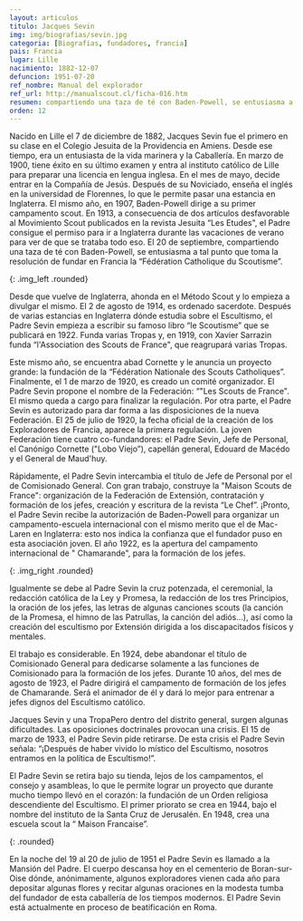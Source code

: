 ```yaml
---
layout: articulos
titulo: Jacques Sevin
img: img/biografias/sevin.jpg
categoria: [Biografias, fundadores, francia]
pais: Francia
lugar: Lille
nacimiento: 1882-12-07
defuncion: 1951-07-20
ref_nombre: Manual del explorador
ref_url: http://manualscout.cl/ficha-016.htm
resumen: compartiendo una taza de té con Baden-Powell, se entusiasma a tal punto que toma la resolución de fundar en Francia la Fédération Catholique du Scoutisme.
orden: 12
---
```

Nacido en Lille el 7 de diciembre de 1882, Jacques Sevin fue el primero en su clase en el Colegio Jesuita de la Providencia en Amiens. Desde ese tiempo, era un entusiasta de la vida marinera y la Caballería. En marzo de 1900, tiene éxito en su último examen y entra al instituto católico de Lille para preparar una licencia en lengua inglesa. En el mes de mayo, decide entrar en la Compañía de Jesús. Después de su Noviciado, enseña el inglés en la universidad de Florennes, lo que le permite pasar una estancia en Inglaterra. El mismo año, en 1907, Baden-Powell dirige a su primer campamento scout. En 1913, a consecuencia de dos artículos desfavorable al Movimiento Scout publicados en la revista Jesuita “Les Etudes", el Padre consigue el permiso para ir a Inglaterra durante las vacaciones de verano para ver de que se trataba todo eso. El 20 de septiembre, compartiendo una taza de té con Baden-Powell, se entusiasma a tal punto que toma la resolución de fundar en Francia la “Fédération Catholique du Scoutisme”.

<amp-img src="{{site.baseurl}}/img/biografias/sevin1.jpg" width="226" height="372" alt="Padre Jacques Sevin" layout="fixed"></amp-img>
{: .img_left .rounded}

Desde que vuelve de Inglaterra, ahonda en el Método Scout y lo empieza a divulgar el mismo. El 2 de agosto de 1914, es ordenado sacerdote. Después de varias estancias en Inglaterra dónde estudia sobre el Escultismo, el Padre Sevin empieza a escribir su famoso libro “le Scoutisme” que se publicará en 1922. Funda varias Tropas y, en 1919, con Xavier Sarrazin funda “l'Association des Scouts de France", que reagrupará varias Tropas.

Este mismo año, se encuentra abad Cornette y le anuncia un proyecto grande: la fundación de la “Fédération Nationale des Scouts Catholiques”. Finalmente, el 1 de marzo de 1920, es creado un comité organizador. El Padre Sevin propone el nombre de la Federación: “"Les Scouts de France". El mismo queda a cargo para finalizar la regulación. Por otra parte, el Padre Sevin es autorizado para dar forma a las disposiciones de la nueva Federación.
El 25 de julio de 1920, la fecha oficial de la creación de los Exploradores de Francia, aparece la primera regulación. La joven Federación tiene cuatro co-fundandores: el Padre Sevin, Jefe de Personal, el Canónigo Cornette ("Lobo Viejo”), capellán general, Edouard de Macédo y el General de Maud'huy.

Rápidamente, el Padre Sevin intercambia el título de Jefe de Personal por el de Comisionado General. Con gran trabajo, construye la "Maison Scouts de France": organización de la Federación de Extensión, contratación y formación de los jefes, creación y escritura de la revista “Le Chef”. ¡Pronto, el Padre Sevin recibe la autorización de Baden-Powell para organizar un campamento-escuela internacional con el mismo merito que el de Mac-Laren en Inglaterra: esto nos indica la confianza que el fundador puso en esta asociación joven. El año 1922, es la apertura del campamento internacional de " Chamarande", para la formación de los jefes.

<amp-img src="{{site.baseurl}}/img/biografias/sevin2.jpg" width="250" height="388" alt="Jacques Sevin" layout="fixed"></amp-img>
{: .img_right .rounded}

Igualmente se debe al Padre Sevin la cruz potenzada, el ceremonial, la redacción católica de la Ley y Promesa, la redacción de los tres Principios, la oración de los jefes, las letras de algunas canciones scouts (la canción de la Promesa, el himno de las Patrullas, la canción del adiós...), así como la creación del escultismo por Extensión dirigida a los discapacitados físicos y mentales.

El trabajo es considerable. En 1924, debe abandonar el título de Comisionado General para dedicarse solamente a las funciones de Comisionado para la formación de los jefes. Durante 10 años, del mes de agosto de 1923, el Padre dirigirá el campamento de formación de los jefes de Chamarande. Será el animador de él y dará lo mejor para entrenar a jefes dignos del Escultismo católico.

Jacques Sevin y una TropaPero dentro del distrito general, surgen algunas dificultades. Las oposiciones doctrinales provocan una crisis. El 15 de marzo de 1933, el Padre Sevin pide retirarse. De esta crisis el Padre Sevin señala: “¡Después de haber vivido lo místico del Escultismo, nosotros entramos en la política de Escultismo!”.

El Padre Sevin se retira bajo su tienda, lejos de los campamentos, el consejo y asambleas, lo que le permite lograr un proyecto que durante mucho tiempo llevó en el corazón: la fundación de un Orden religiosa descendiente del Escultismo. El primer priorato se crea en 1944, bajo el nombre del instituto de la Santa Cruz de Jerusalén. En 1948, crea una escuela scout la “ Maison Francaise”.

<amp-img src="{{site.baseurl}}/img/biografias/sevin4.jpg" width="1200" height="733" alt="Jacques Sevin en acampada" layout="responsive"></amp-img>
{: .rounded}

En la noche del 19 al 20 de julio de 1951 el Padre Sevin es llamado a la Mansión del Padre. El cuerpo descansa hoy en el cementerio de Boran-sur-Oise dónde, anónimamente, algunos exploradores vienen cada año para depositar algunas flores y recitar algunas oraciones en la modesta tumba del fundador de esta caballería de los tiempos modernos. El Padre Sevin está actualmente en proceso de beatificación en Roma.